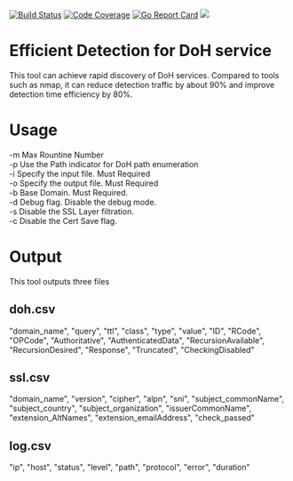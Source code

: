 [![Build Status](https://travis-ci.org/miekg/dns.svg?branch=master)](https://travis-ci.org/miekg/dns)
[![Code Coverage](https://img.shields.io/codecov/c/github/miekg/dns/master.svg)](https://codecov.io/github/miekg/dns?branch=master)
[![Go Report Card](https://goreportcard.com/badge/github.com/miekg/dns)](https://goreportcard.com/report/miekg/dns)
[![](https://godoc.org/github.com/miekg/dns?status.svg)](https://godoc.org/github.com/miekg/dns)

# Efficient Detection for DoH service

This tool can achieve rapid discovery of DoH services. Compared to tools such as nmap, it can reduce detection traffic by about 90% and improve detection time efficiency by 80%.


# Usage

-m Max Rountine Number  
-p Use the Path indicator for DoH path enumeration  
-i Specify the input file. Must Required  
-o Specify the output file. Must Required  
-b Base Domain. Must Required.  
-d Debug flag. Disable the debug mode.  
-s Disable the SSL Layer filtration.  
-c Disable the Cert Save flag.  

# Output

This tool outputs three files

## doh.csv
"domain_name", "query",
"ttl", "class", "type", "value", "ID", "RCode", "OPCode", "Authoritative", "AuthenticatedData",
"RecursionAvailable", "RecursionDesired", "Response", "Truncated", "CheckingDisabled"
## ssl.csv
"domain_name", "version",
"cipher", "alpn", "sni", "subject_commonName", "subject_country",
"subject_organization",
"issuerCommonName", "extension_AltNames", "extension_emailAddress", "check_passed"
## log.csv
"ip", "host", "status", "level", "path", "protocol",
"error", "duration"